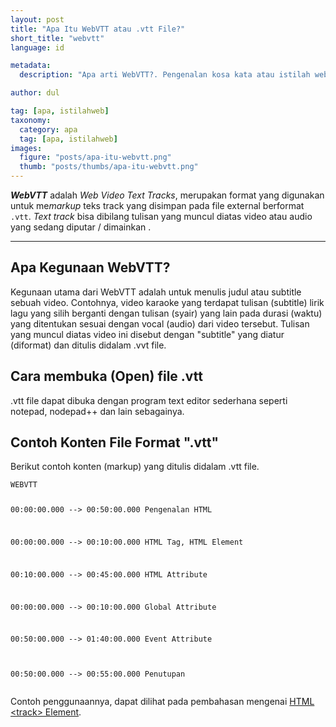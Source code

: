 ```yaml
---
layout: post
title: "Apa Itu WebVTT atau .vtt File?"
short_title: "webvtt"
language: id

metadata:
  description: "Apa arti WebVTT?. Pengenalan kosa kata atau istilah webvtt yang berkaitan dengan video dan audio. Bagaimana cara membuka file .vtt?"

author: dul

tag: [apa, istilahweb]
taxonomy:
  category: apa
  tag: [apa, istilahweb]
images:
  figure: "posts/apa-itu-webvtt.png"
  thumb: "posts/thumbs/apa-itu-webvtt.png"
---
```

<p class="lead">
<dfn><strong>WebVTT</strong></dfn> adalah <em>Web Video Text Tracks</em>, merupakan format yang digunakan untuk me<i>markup</i> teks track yang disimpan pada file external berformat <code>.vtt</code>. <em>Text track</em> bisa dibilang tulisan yang muncul diatas video atau audio yang sedang diputar / dimainkan .
</p>

<hr>
<section>
<h2 class="title-sub bd-primary bd-left bd-left-only">Apa Kegunaan WebVTT?</h2>
  <div class="dul-callout dul-callout-success">
    <p>Kegunaan utama dari WebVTT adalah untuk menulis judul atau subtitle sebuah video. Contohnya, video karaoke yang terdapat tulisan (subtitle) lirik lagu yang silih berganti dengan tulisan (syair) yang lain pada durasi (waktu) yang ditentukan sesuai dengan vocal (audio) dari video tersebut. Tulisan yang muncul diatas video ini disebut dengan "subtitle" yang diatur (diformat) dan ditulis didalam .vvt file.</p>
  </div>
</section>

<section>
<h2 class="title-sub bd-primary bd-left bd-left-only">Cara membuka (Open) file .vtt</h2>
  <div class="dul-callout dul-callout-danger">
    <p>.vtt file dapat dibuka dengan program text editor sederhana seperti notepad, nodepad++ dan lain sebagainya.</p>
  </div>
</section>

<section>
<h2 class="title-sub bd-primary bd-left bd-left-only">Contoh Konten File Format ".vtt"</h2>
<div class="dul-block">
  <p>Berikut contoh konten (markup) yang ditulis didalam .vtt file.</p>

  <!-- custom-title -->
  <div class="icode itheme" data-code=".vtt">
  <pre class="prettyprint highlight language-none"><code class="prettyprint  language-none">WEBVTT

00:00:00.000 --&gt; 00:50:00.000
Pengenalan HTML

00:00:00.000 --&gt; 00:10:00.000
HTML Tag, HTML Element

00:10:00.000 --&gt; 00:45:00.000
HTML Attribute

00:00:00.000 --&gt; 00:10:00.000
Global Attribute

00:50:00.000 --&gt; 01:40:00.000
Event Attribute

00:50:00.000 --&gt; 00:55:00.000
Penutupan</code>
  </pre>
  </div>
</div>
</section>

<p>Contoh penggunaannya, dapat dilihat pada pembahasan mengenai <a href="https://www.apacara.com/tutorial/html/html-track-tag.html">HTML &lt;track&gt; Element</a>.</p>